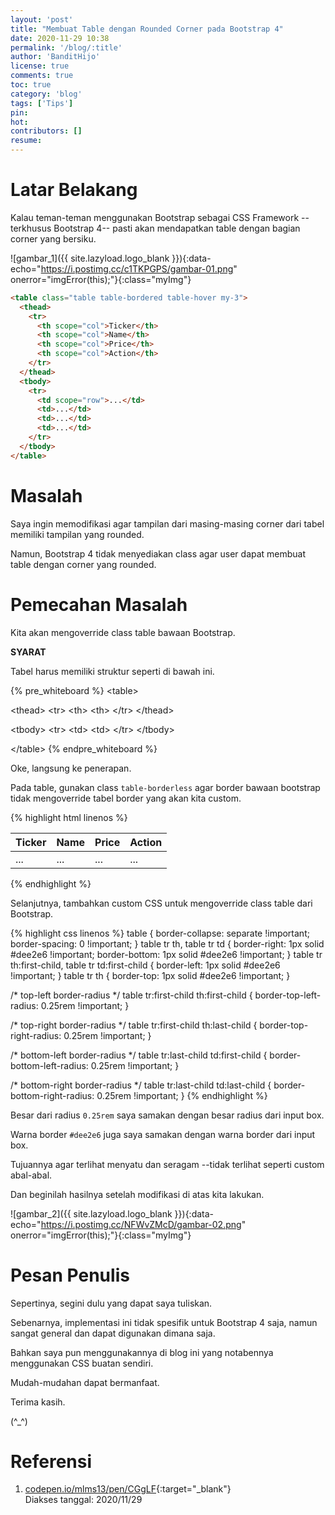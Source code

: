 ```yaml
---
layout: 'post'
title: "Membuat Table dengan Rounded Corner pada Bootstrap 4"
date: 2020-11-29 10:38
permalink: '/blog/:title'
author: 'BanditHijo'
license: true
comments: true
toc: true
category: 'blog'
tags: ['Tips']
pin:
hot:
contributors: []
resume:
---
```


# Latar Belakang

Kalau teman-teman menggunakan Bootstrap sebagai CSS Framework --terkhusus Bootstrap 4-- pasti akan mendapatkan table dengan bagian corner yang bersiku.

![gambar_1]({{ site.lazyload.logo_blank }}){:data-echo="https://i.postimg.cc/c1TKPGPS/gambar-01.png" onerror="imgError(this);"}{:class="myImg"}

```html
<table class="table table-bordered table-hover my-3">
  <thead>
    <tr>
      <th scope="col">Ticker</th>
      <th scope="col">Name</th>
      <th scope="col">Price</th>
      <th scope="col">Action</th>
    </tr>
  </thead>
  <tbody>
    <tr>
      <td scope="row">...</td>
      <td>...</td>
      <td>...</td>
      <td>...</td>
    </tr>
  </tbody>
</table>
```

# Masalah

Saya ingin memodifikasi agar tampilan dari masing-masing corner dari tabel memiliki tampilan yang rounded.

Namun, Bootstrap 4 tidak menyediakan class agar user dapat membuat table dengan corner yang rounded.


# Pemecahan Masalah

Kita akan mengoverride class table bawaan Bootstrap.

**SYARAT**

Tabel harus memiliki struktur seperti di bawah ini.

{% pre_whiteboard %}
&lt;table>

  &lt;thead>
    &lt;tr>
      &lt;th></th>
      &lt;th></th>
    &lt;/tr>
  &lt;/thead>

  &lt;tbody>
    &lt;tr>
      &lt;td></td>
      &lt;td></td>
    &lt;/tr>
  &lt;/tbody>

&lt;/table>
{% endpre_whiteboard %}

Oke, langsung ke penerapan.

Pada table, gunakan class `table-borderless` agar border bawaan bootstrap tidak mengoverride tabel border yang akan kita custom.

{% highlight html linenos %}
<table class="table table-borderless">
  <thead>
    <tr>
      <th>Ticker</th>
      <th>Name</th>
      <th>Price</th>
      <th>Action</th>
    </tr>
  </thead>
  <tbody>
    <tr>
      <td>...</td>
      <td>...</td>
      <td>...</td>
      <td>...</td>
    </tr>
  </tbody>
</table>
{% endhighlight %}

Selanjutnya, tambahkan custom CSS untuk mengoverride class table dari Bootstrap.

{% highlight css linenos %}
table {
  border-collapse: separate !important;
  border-spacing: 0 !important;
}
table tr th,
table tr td {
  border-right: 1px solid #dee2e6 !important;
  border-bottom: 1px solid #dee2e6 !important;
}
table tr th:first-child,
table tr td:first-child {
  border-left: 1px solid #dee2e6 !important;
}
table tr th {
  border-top: 1px solid #dee2e6 !important;
}

/* top-left border-radius */
table tr:first-child th:first-child {
  border-top-left-radius: 0.25rem !important;
}

/* top-right border-radius */
table tr:first-child th:last-child {
  border-top-right-radius: 0.25rem !important;
}

/* bottom-left border-radius */
table tr:last-child td:first-child {
  border-bottom-left-radius: 0.25rem !important;
}

/* bottom-right border-radius */
table tr:last-child td:last-child {
  border-bottom-right-radius: 0.25rem !important;
}
{% endhighlight %}

Besar dari radius `0.25rem` saya samakan dengan besar radius dari input box.

Warna border `#dee2e6` juga saya samakan dengan warna border dari input box.

Tujuannya agar terlihat menyatu dan seragam --tidak terlihat seperti custom abal-abal.

Dan beginilah hasilnya setelah modifikasi di atas kita lakukan.

![gambar_2]({{ site.lazyload.logo_blank }}){:data-echo="https://i.postimg.cc/NFWvZMcD/gambar-02.png" onerror="imgError(this);"}{:class="myImg"}




# Pesan Penulis

Sepertinya, segini dulu yang dapat saya tuliskan.

Sebenarnya, implementasi ini tidak spesifik untuk Bootstrap 4 saja, namun sangat general dan dapat digunakan dimana saja.

Bahkan saya pun menggunakannya di blog ini yang notabennya menggunakan CSS buatan sendiri.

Mudah-mudahan dapat bermanfaat.

Terima kasih.

(^_^)



# Referensi

1. [codepen.io/mlms13/pen/CGgLF](https://codepen.io/mlms13/pen/CGgLF){:target="_blank"}
<br>Diakses tanggal: 2020/11/29
